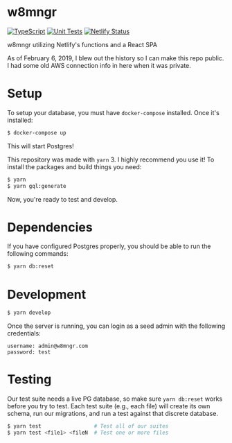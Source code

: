 # w8mngr

[![TypeScript](https://github.com/baublet/w8mngr-2020/actions/workflows/typecheck.yml/badge.svg)](https://github.com/baublet/w8mngr-2020/actions/workflows/typecheck.yml) [![Unit Tests](https://github.com/baublet/w8mngr-2020/actions/workflows/test.yml/badge.svg)](https://github.com/baublet/w8mngr-2020/actions/workflows/test.yml) [![Netlify Status](https://api.netlify.com/api/v1/badges/1430e281-64a2-4f0a-a530-677e2b34cfa8/deploy-status)](https://app.netlify.com/sites/w8mngr/deploys)

w8mngr utilizing Netlify's functions and a React SPA

As of February 6, 2019, I blew out the history so I can make this repo public. I had some old AWS connection info in here when it was private.

# Setup

To setup your database, you must have `docker-compose` installed. Once it's installed:

```bash
$ docker-compose up
```

This will start Postgres!

This repository was made with `yarn` 3. I highly recommend you use it! To install the packages and build things you need:

```bash
$ yarn
$ yarn gql:generate
```

Now, you're ready to test and develop.

# Dependencies

If you have configured Postgres properly, you should be able to run the following commands:

```bash
$ yarn db:reset
```

# Development

```bash
$ yarn develop
```

Once the server is running, you can login as a seed admin with the following credentials:

```
username: admin@w8mngr.com
password: test
```

# Testing

Our test suite needs a live PG database, so make sure `yarn db:reset` works before you try to test. Each test suite (e.g., each file) will create its own schema, run our migrations, and run a test against that discrete database.

```bash
$ yarn test                 # Test all of our suites
$ yarn test <file1> <fileN  # Test one or more files
```
